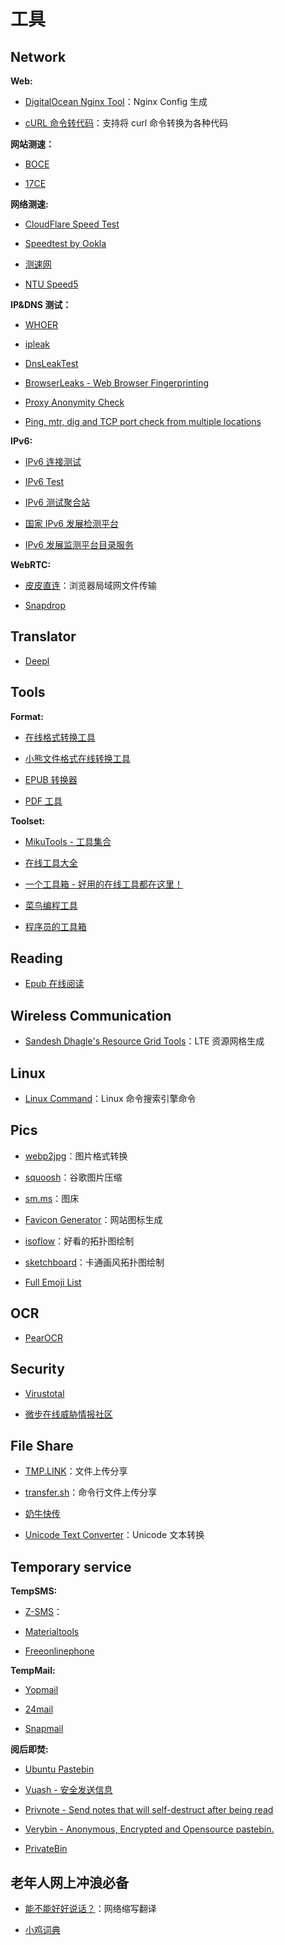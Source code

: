 # 工具


## Network

**Web:**

- [DigitalOcean Nginx Tool](https://www.digitalocean.com/community/tools/nginx)：Nginx Config 生成

- [cURL 命令转代码](https://curl.6cm.co/)：支持将 curl 命令转换为各种代码

**网站测速：**

- [BOCE](https://www.boce.com/)

- [17CE](https://www.17ce.com/)

**网络测速:**

- [CloudFlare Speed Test](https://speed.cloudflare.com/)

- [Speedtest by Ookla](https://www.speedtest.net/)

- [测速网](https://www.speedtest.cn/)

- [NTU Speed5](http://speed5.ntu.edu.tw/speed5/)

**IP&DNS 测试：**

- [WHOER](https://whoer.net/zh)

- [ipleak](https://ipleak.net/)

- [DnsLeakTest](https://dnsleaktest.com/)

- [BrowserLeaks - Web Browser Fingerprinting](https://browserleaks.com/)

- [Proxy Anonymity Check](http://proxydb.net/anon)

- [Ping, mtr, dig and TCP port check from multiple locations](https://ping.pe/)

**IPv6:**

- [IPv6 连接测试](https://test-ipv6.com/)

- [IPv6 Test](https://ipv6-test.com/)

- [IPv6 测试聚合站](https://ipv6.stream/)

- [国家 IPv6 发展检测平台](https://www.china-ipv6.cn/#/index)

- [IPv6 发展监测平台目录服务](https://ipv6c.cngi.edu.cn/mainPage.do)

**WebRTC:**

- [皮皮直连](https://www.ppzhilian.com/)：浏览器局域网文件传输

- [Snapdrop](https://snapdrop.net/)

## Translator

- [Deepl](https://www.deepl.com/translator)

## Tools

**Format:**

- [在线格式转换工具](https://www.alltoall.net/)

- [小熊文件格式在线转换工具](https://www.ofoct.com/zh)

- [EPUB 转换器](https://epub.to/)

- [PDF 工具](https://tools.pdf24.org/zh/)

**Toolset:**

- [MikuTools - 工具集合](https://tools.miku.ac/)

- [在线工具大全](https://jingzhunyun.com/)

- [一个工具箱 - 好用的在线工具都在这里！](http://www.atoolbox.net/)

- [菜鸟编程工具](http://c.runoob.com/)

- [程序员的工具箱](https://tool.lu/)

## Reading

- [Epub 在线阅读](https://reader.techkoala.top/)

## Wireless Communication

- [Sandesh Dhagle's Resource Grid Tools](http://dhagle.in/LTE)：LTE 资源网格生成

## Linux

- [Linux Command](https://ningyu1.github.io/linux-command/)：Linux 命令搜索引擎命令

## Pics

- [webp2jpg](https://renzhezhilu.github.io/webp2jpg-online/)：图片格式转换

- [squoosh](https://squoosh.app/)：谷歌图片压缩

- [sm.ms](https://sm.ms/)：图床

- [Favicon Generator](https://realfavicongenerator.net/)：网站图标生成

- [isoflow](https://isoflow.io/)：好看的拓扑图绘制

- [sketchboard](https://sketchboard.me)：卡通画风拓扑图绘制

- [Full Emoji List](http://www.unicode.org/emoji/charts/full-emoji-list.html)

## OCR

- [PearOCR](https://pearocr.com/)

## Security

- [Virustotal](https://www.virustotal.com/gui/home/upload)

- [微步在线威胁情报社区](https://x.threatbook.cn/)

## File Share

- [TMP.LINK](https://app.tmp.link/)：文件上传分享

- [transfer.sh](https://transfer.sh/)：命令行文件上传分享

- [奶牛快传](https://cowtransfer.com/)

- [Unicode Text Converter](http://qaz.wtf/u/convert.cgi)：Unicode 文本转换

## Temporary service

**TempSMS:**

- [Z-SMS](http://www.z-sms.com/)：

- [Materialtools](https://www.materialtools.com/?page=1)

- [Freeonlinephone](https://www.freeonlinephone.org/)

**TempMail:**

- [Yopmail](http://www.yopmail.com/zh/)

- [24mail](http://24mail.chacuo.net/)

- [Snapmail](https://www.snapmail.cc)

**阅后即焚:**

- [Ubuntu Pastebin](https://paste.ubuntu.com/)

- [Vuash - 安全发送信息](http://www.vua.sh/)

- [Privnote - Send notes that will self-destruct after being read](https://privnote.com)

- [Verybin - Anonymous, Encrypted and Opensource pastebin.](https://www.verybin.com/)

- [PrivateBin](https://paste.itefix.net/)

## 老年人网上冲浪必备

- [能不能好好说话？](https://lab.magiconch.com/nbnhhsh/)：网络缩写翻译

- [小鸡词典](https://jikipedia.com/)

